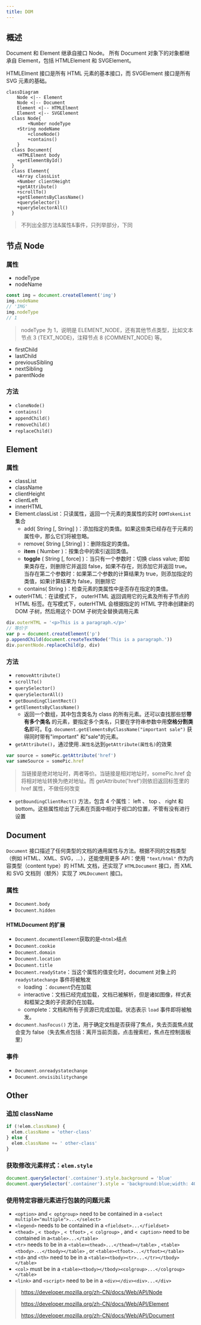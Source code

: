 ```yaml
---
title: DOM
---
```


## 概述

Document 和 Element 继承自接口 Node。
所有 Document 对象下的对象都继承自 Element，包括 HTMLElement 和 SVGElement。

HTMLElment 接口是所有 HTML 元素的基本接口，而 SVGElement 接口是所有 SVG 元素的基础。

```mermaid
classDiagram
	Node <|-- Element
	Node <|-- Document
	Element <|-- HTMLElment
	Element <|-- SVGElement
  class Node{
		+Number nodeType
    +String nodeName
		+cloneNode()
		+contains()
	}
  class Document{
    +HTMLElment body
    +getElementById()
  }
  class Element{
    +Array classList
    +Number clientHeight
    +getAttribute()
    +scrollTo()
    +getElementsByClassName()
    +querySelector()
    +querySelectorAll()
  }
```

> 不列出全部方法&属性&事件，只列举部分，下同

## 节点 Node

### 属性

- nodeType
- nodeName

```js
const img = document.createElement('img')
img.nodeName
// 'IMG'
img.nodeType
// 1
```

> nodeType 为 1，说明是 ELEMENT_NODE，还有其他节点类型，比如文本节点 3 (TEXT_NODE)，注释节点 8 (COMMENT_NODE) 等。

- firstChild
- lastChild
- previousSibling
- nextSibling
- parentNode

### 方法

- `cloneNode()`
- `contains()`
- `appendChild()`
- `removeChild()`
- `replaceChild()`

## Element

### 属性

- classList
- className
- clientHeight
- clientLeft
- innerHTML
- Element.classList：只读属性，返回一个元素的类属性的实时 `DOMTokenList`集合
  - add( String [, String] )：添加指定的类值。如果这些类已经存在于元素的属性中，那么它们将被忽略。
  - remove( String [,String] )：删除指定的类值。
  - **item** ( Number )：按集合中的索引返回类值。
  - **toggle** ( String [, force] )：当只有一个参数时：切换 class value; 即如果类存在，则删除它并返回 false，如果不存在，则添加它并返回 true。当存在第二个参数时：如果第二个参数的计算结果为 true，则添加指定的类值，如果计算结果为 false，则删除它
  - contains( String )：检查元素的类属性中是否存在指定的类值。
- outerHTML：在读模式下， outerHTML 返回调用它的元素及所有子节点的 HTML 标签。在写模式下，outerHTML 会根据指定的 HTML 字符串创建新的 DOM 子树，然后用这个 DOM 子树完全替换调用元素

```js
div.outerHTML = '<p>This is a paragraph.</p>'
// 等价于
var p = document.createElement('p')
p.appendChild(document.createTextNode('This is a paragraph.'))
div.parentNode.replaceChild(p, div)
```

### 方法

- `removeAttribute()`
- `scrollTo()`
- `querySelector()`
- `querySelectorAll()`
- `getBoundingClientRect()`
- `getElementsByClassName()`
  - 返回一个数组，其中包含类名为 class 的所有元素。还可以查找那些怒**带有多个类名** 的元素，要指定多个类名，只要在字符串参数中用**空格分割类名**即可。Eg. `document.getElementsByClassName("important sale")` 获得同时带有"important" 和"sale"的元素。
- `getAttribute()`，通过使用`.属性名`达到`getAttribute(属性名)`的效果

```js
var source = somePic.getAttribute('href')
var sameSource = somePic.href
```

> 当链接是绝对地址时，两者等价。当链接是相对地址时，somePic.href 会将相对地址转换为绝对地址。而 getAttribute('href')则依旧返回标签里的 href 属性，不做任何改变

- `getBoundingClientRect()` 方法，包含 4 个属性： left 、 top 、 right 和 bottom。这些属性给出了元素在页面中相对于视口的位置，不管有没有进行设置

## Document

`Document` 接口描述了任何类型的文档的通用属性与方法。根据不同的文档类型（例如 HTML、XML、SVG，...），还能使用更多 API：使用 `"text/html"` 作为内容类型（content type）的 HTML 文档，还实现了 `HTMLDocument` 接口，而 XML 和 SVG 文档则（额外）实现了 `XMLDocument` 接口。

### 属性

- `Document.body`
- `Document.hidden`

#### HTMLDocument 的扩展

- `Document.documentElement`获取的是`<html>`结点
- `Document.cookie`
- `Document.domain`
- `Document.location`
- `Document.title`
- `Document.readyState`：当这个属性的值变化时，document 对象上的`readystatechange` 事件将被触发
  - loading ：`document`仍在加载
  - interactive：文档已经完成加载，文档已被解析，但是诸如图像，样式表和框架之类的子资源仍在加载。
  - complete：文档和所有子资源已完成加载。状态表示 `load` 事件即将被触发。
- `document.hasFocus()` 方法，用于确定文档是否获得了焦点，失去页面焦点就会变为 false（失去焦点包括：离开当前页面，点击搜索栏，焦点在控制面板里）

### 事件

- `Document.onreadystatechange`
- `Document.onvisibilitychange`

## Other

### 追加 className

```js
if (!elem.className) {
  elem.className = 'other-class'
} else {
  elem.className += ' other-class'
}
```

### 获取修改元素样式：`elem.style`

```js
document.querySelector('.container').style.background = 'blue'
document.querySelector('.container').style = 'background:blue;width: 400px;'
```

### 使用特定容器元素进行包装的问题元素

- `<option>` and `< optgroup>` need to be contained in a `<select multiple="multiple">...</select>`
- `<legend>` needs to be contained in a `<fieldset>...</fieldset>`
- `<thead>` , `< tbody>` , `< tfoot>` , `< colgroup>` , and `< caption>` need to be contained in a`<table>...</table>`
- `<tr>` needs to be in a `<table><thead>...</thead></table>` , `<table><tbody>...</tbody></table>` , or `<table><tfoot>...</tfoot></table>`
- `<td>` and `<th>` need to be in a `<table><tbody><tr>...</tr></tbody></table>`
- `<col>` must be in a `<table><tbody></tbody><colgroup>...</colgroup></table>`
- `<link>` and `<script>` need to be in a `<div></div><div>...</div>`

> https://developer.mozilla.org/zh-CN/docs/Web/API/Node
>
> https://developer.mozilla.org/zh-CN/docs/Web/API/Element
>
> https://developer.mozilla.org/zh-CN/docs/Web/API/Document
